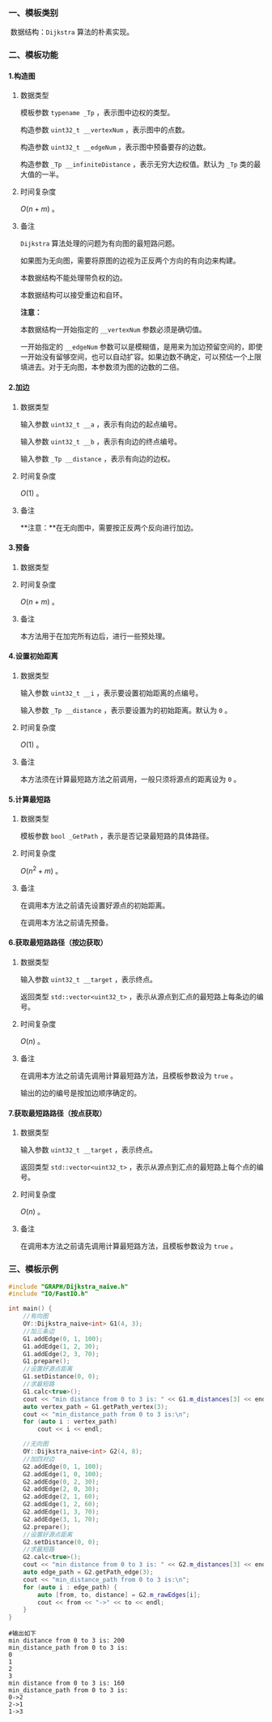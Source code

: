 ### 一、模板类别

​	数据结构：`Dijkstra` 算法的朴素实现。

### 二、模板功能

#### 1.构造图

1. 数据类型

   模板参数 `typename _Tp` ，表示图中边权的类型。

   构造参数 `uint32_t __vertexNum`​ ，表示图中的点数。

   构造参数 `uint32_t __edgeNum` ，表示图中预备要存的边数。

   构造参数 `_Tp __infiniteDistance` ，表示无穷大边权值。默认为 `_Tp` 类的最大值的一半。
   
2. 时间复杂度

   $O(n+m)$ 。

3. 备注

   `Dijkstra` 算法处理的问题为有向图的最短路问题。

   如果图为无向图，需要将原图的边视为正反两个方向的有向边来构建。
   
   本数据结构不能处理带负权的边。

   本数据结构可以接受重边和自环。
   
   **注意：**
   
   本数据结构一开始指定的 `__vertexNum` 参数必须是确切值。
   
   一开始指定的 `__edgeNum` 参数可以是模糊值，是用来为加边预留空间的，即使一开始没有留够空间，也可以自动扩容。如果边数不确定，可以预估一个上限填进去。对于无向图，本参数须为图的边数的二倍。

#### 2.加边

1. 数据类型

   输入参数 `uint32_t __a`​ ，表示有向边的起点编号。

   输入参数 `uint32_t __b` ，表示有向边的终点编号。

   输入参数 `_Tp __distance` ，表示有向边的边权。

2. 时间复杂度

   $O(1)$ 。

3. 备注

   **注意：**在无向图中，需要按正反两个反向进行加边。

#### 3.预备

1. 数据类型

2. 时间复杂度

   $O(n+m)$ 。

3. 备注

   本方法用于在加完所有边后，进行一些预处理。

#### 4.设置初始距离

1. 数据类型

   输入参数 `uint32_t __i` ，表示要设置初始距离的点编号。

   输入参数 `_Tp __distance` ，表示要设置为的初始距离。默认为 `0`  。

2. 时间复杂度

   $O(1)$ 。
   
3. 备注

   本方法须在计算最短路方法之前调用，一般只须将源点的距离设为 `0` 。

#### 5.计算最短路

1. 数据类型

   模板参数 `bool _GetPath` ，表示是否记录最短路的具体路径。

2. 时间复杂度

   $O(n^2 + m)$ 。

3. 备注

   在调用本方法之前请先设置好源点的初始距离。

   在调用本方法之前请先预备。


#### 6.获取最短路路径（按边获取）

1. 数据类型

   输入参数 `uint32_t __target` ，表示终点。

   返回类型 `std::vector<uint32_t>` ，表示从源点到汇点的最短路上每条边的编号。

2. 时间复杂度

   $O(n)$ 。

3. 备注

   在调用本方法之前请先调用计算最短路方法，且模板参数设为 `true` 。
   
   输出的边的编号是按加边顺序确定的。

#### 7.获取最短路路径（按点获取）

1. 数据类型

   输入参数 `uint32_t __target` ，表示终点。

   返回类型 `std::vector<uint32_t>` ，表示从源点到汇点的最短路上每个点的编号。

2. 时间复杂度

   $O(n)$ 。

3. 备注

   在调用本方法之前请先调用计算最短路方法，且模板参数设为 `true` 。

### 三、模板示例

```c++
#include "GRAPH/Dijkstra_naive.h"
#include "IO/FastIO.h"

int main() {
    //有向图
    OY::Dijkstra_naive<int> G1(4, 3);
    //加三条边
    G1.addEdge(0, 1, 100);
    G1.addEdge(1, 2, 30);
    G1.addEdge(2, 3, 70);
    G1.prepare();
    //设置好源点距离
    G1.setDistance(0, 0);
    //求最短路
    G1.calc<true>();
    cout << "min distance from 0 to 3 is: " << G1.m_distances[3] << endl;
    auto vertex_path = G1.getPath_vertex(3);
    cout << "min_distance_path from 0 to 3 is:\n";
    for (auto i : vertex_path)
        cout << i << endl;

    //无向图
    OY::Dijkstra_naive<int> G2(4, 8);
    //加四对边
    G2.addEdge(0, 1, 100);
    G2.addEdge(1, 0, 100);
    G2.addEdge(0, 2, 30);
    G2.addEdge(2, 0, 30);
    G2.addEdge(2, 1, 60);
    G2.addEdge(1, 2, 60);
    G2.addEdge(1, 3, 70);
    G2.addEdge(3, 1, 70);
    G2.prepare();
    //设置好源点距离
    G2.setDistance(0, 0);
    //求最短路
    G2.calc<true>();
    cout << "min distance from 0 to 3 is: " << G2.m_distances[3] << endl;
    auto edge_path = G2.getPath_edge(3);
    cout << "min_distance_path from 0 to 3 is:\n";
    for (auto i : edge_path) {
        auto [from, to, distance] = G2.m_rawEdges[i];
        cout << from << "->" << to << endl;
    }
}
```

```
#输出如下
min distance from 0 to 3 is: 200
min_distance_path from 0 to 3 is:
0
1
2
3
min distance from 0 to 3 is: 160
min_distance_path from 0 to 3 is:
0->2
2->1
1->3

```

